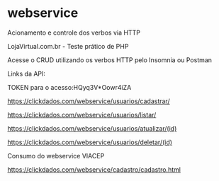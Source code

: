 # webservice

Acionamento e controle dos verbos via HTTP

LojaVirtual.com.br - Teste prático de PHP

Acesse o CRUD utilizando os verbos HTTP pelo Insomnia ou Postman

Links da API:

TOKEN para o acesso:HQyq3V*Oowr4iZA

https://clickdados.com/webservice/usuarios/cadastrar/

https://clickdados.com/webservice/usuarios/listar/

https://clickdados.com/webservice/usuarios/atualizar/(id)

https://clickdados.com/webservice/usuarios/deletar/(id)


Consumo do webservice VIACEP

https://clickdados.com/webservice/cadastro/cadastro.html


